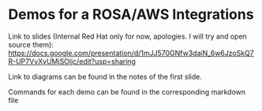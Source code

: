 # Demos for a ROSA/AWS Integrations

Link to slides (Internal Red Hat only for now, apologies. I will try and open source them): https://docs.google.com/presentation/d/1mJJ570GNfw3daiN_6w6JzoSkQ7R-UP7VvXyUMjSOljc/edit?usp=sharing

Link to diagrams can be found in the notes of the first slide. 

Commands for each demo can be found in the corresponding markdown file
